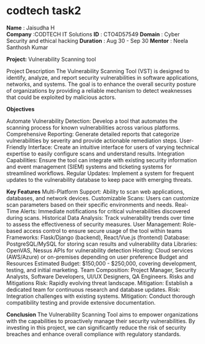 # codtech task2
**Name** : Jaisudha H   
**Company** :CODTECH IT Solutions
**ID** : CTO4D57549
**Domain** : Cyber Security and ethical hacking
**Duration** : Aug 30 - Sep 30
**Mentor** : Neela Santhosh Kumar

**Project:** Vulnerability Scanning tool

Project Description
The Vulnerability Scanning Tool (VST) is designed to identify, analyze, and report security vulnerabilities in software applications, networks, and systems. The goal is to enhance the overall security posture of organizations by providing a reliable mechanism to detect weaknesses that could be exploited by malicious actors.

**Objectives**

Automate Vulnerability Detection: Develop a tool that automates the scanning process for known vulnerabilities across various platforms.
Comprehensive Reporting: Generate detailed reports that categorize vulnerabilities by severity and provide actionable remediation steps.
User-Friendly Interface: Create an intuitive interface for users of varying technical expertise to easily configure scans and understand results.
Integration Capabilities: Ensure the tool can integrate with existing security information and event management (SIEM) systems and ticketing systems for streamlined workflows.
Regular Updates: Implement a system for frequent updates to the vulnerability database to keep pace with emerging threats.

**Key Features**
Multi-Platform Support: Ability to scan web applications, databases, and network devices.
Customizable Scans: Users can customize scan parameters based on their specific environments and needs.
Real-Time Alerts: Immediate notifications for critical vulnerabilities discovered during scans.
Historical Data Analysis: Track vulnerability trends over time to assess the effectiveness of security measures.
User Management: Role-based access control to ensure secure usage of the tool within teams
Frameworks: Flask/Django (backend), React/Vue.js (frontend)
Database: PostgreSQL/MySQL for storing scan results and vulnerability data
Libraries: OpenVAS, Nessus APIs for vulnerability detection
Hosting: Cloud services (AWS/Azure) or on-premises depending on user preference
Budget and Resources
Estimated Budget: $150,000 - $250,000, covering development, testing, and initial marketing.
Team Composition: Project Manager, Security Analysts, Software Developers, UI/UX Designers, QA Engineers.
Risks and Mitigations
Risk: Rapidly evolving threat landscape.
Mitigation: Establish a dedicated team for continuous research and database updates.
Risk: Integration challenges with existing systems.
Mitigation: Conduct thorough compatibility testing and provide extensive documentation.


**Conclusion**
The Vulnerability Scanning Tool aims to empower organizations with the capabilities to proactively manage their security vulnerabilities. By investing in this project, we can significantly reduce the risk of security breaches and enhance overall compliance with regulatory standards.



